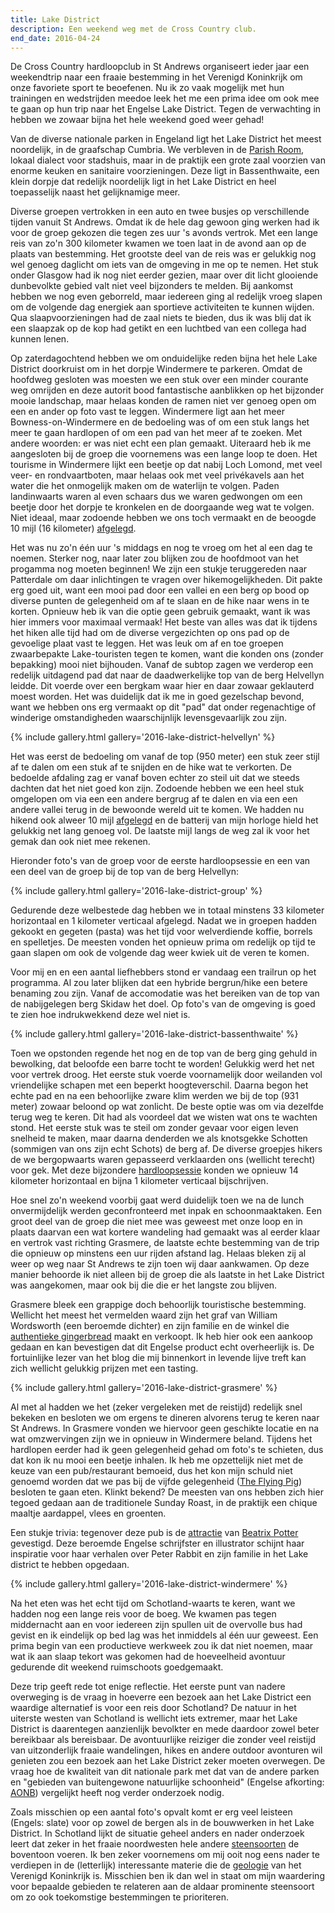```yaml
---
title: Lake District
description: Een weekend weg met de Cross Country club.
end_date: 2016-04-24
---
```

[1]: http://www.bassenthwaitevillage.co.uk/
[2]: https://www.strava.com/activities/555768548
[3]: https://www.strava.com/activities/555764254
[4]: https://www.strava.com/activities/555766596
[5]: https://www.grasmeregingerbread.co.uk/
[6]: http://theflyingpigbowness.co.uk/
[7]: http://www.hop-skip-jump.com/
[8]: https://nl.m.wikipedia.org/wiki/Beatrix_Potter
[9]: http://www.landscapesforlife.org.uk/
[10]: http://www.snh.gov.uk/about-scotlands-nature/rocks-soils-and-landforms/rocks-and-minerals/geological-foundations/northwest-seaboard/
[11]: https://en.wikipedia.org/wiki/Geology_of_Great_Britain

De Cross Country hardloopclub in St Andrews organiseert ieder jaar een weekendtrip naar een fraaie bestemming in het Verenigd Koninkrijk om onze favoriete sport te beoefenen. Nu ik zo vaak mogelijk met hun trainingen en wedstrijden meedoe leek het me een prima idee om ook mee te gaan op hun trip naar het Engelse Lake District. Tegen de verwachting in hebben we zowaar bijna het hele weekend goed weer gehad!

<a name="more"></a>

Van de diverse nationale parken in Engeland ligt het Lake District het meest noordelijk, in de graafschap Cumbria. We verbleven in de [Parish Room][1], lokaal dialect voor stadshuis, maar in de praktijk een grote zaal voorzien van enorme keuken en sanitaire voorzieningen. Deze ligt in Bassenthwaite, een klein dorpje dat redelijk noordelijk ligt in het Lake District en heel toepasselijk naast het gelijknamige meer.

Diverse groepen vertrokken in een auto en twee busjes op verschillende tijden vanuit St Andrews. Omdat ik de hele dag gewoon ging werken had ik voor de groep gekozen die tegen zes uur 's avonds vertrok. Met een lange reis van zo'n 300 kilometer kwamen we toen laat in de avond aan op de plaats van bestemming. Het grootste deel van de reis was er gelukkig nog wel genoeg daglicht om iets van de omgeving in me op te nemen. Het stuk onder Glasgow had ik nog niet eerder gezien, maar over dit licht glooiende dunbevolkte gebied valt niet veel bijzonders te melden. Bij aankomst hebben we nog even geborreld, maar iedereen ging al redelijk vroeg slapen om de volgende dag energiek aan sportieve activiteiten te kunnen wijden. Qua slaapvoorzieningen had de zaal niets te bieden, dus ik was blij dat ik een slaapzak op de kop had getikt en een luchtbed van een collega had kunnen lenen.

Op zaterdagochtend hebben we om onduidelijke reden bijna het hele Lake District doorkruist om in het dorpje Windermere te parkeren. Omdat de hoofdweg gesloten was moesten we een stuk over een minder courante weg omrijden en deze autorit bood fantastische aanblikken op het bijzonder mooie landschap, maar helaas konden de ramen niet ver genoeg open om een en ander op foto vast te leggen. Windermere ligt aan het meer Bowness-on-Windermere en de bedoeling was of om een stuk langs het meer te gaan hardlopen of om een pad van het meer af te zoeken. Met andere woorden: er was niet echt een plan gemaakt. Uiteraard heb ik me aangesloten bij de groep die voornemens was een lange loop te doen. Het tourisme in Windermere lijkt een beetje op dat nabij Loch Lomond, met veel veer- en rondvaartboten, maar helaas ook met veel privékavels aan het water die het onmogelijk maken om de waterlijn te volgen. Paden landinwaarts waren al even schaars dus we waren gedwongen om een beetje door het dorpje te kronkelen en de doorgaande weg wat te volgen. Niet ideaal, maar zodoende hebben we ons toch vermaakt en de beoogde 10 mijl (16 kilometer) [afgelegd][2].
 
Het was nu zo'n één uur 's middags en nog te vroeg om het al een dag te noemen. Sterker nog, naar later zou blijken zou de hoofdmoot van het progamma nog moeten beginnen! We zijn een stukje teruggereden naar Patterdale om daar inlichtingen te vragen over hikemogelijkheden. Dit pakte erg goed uit, want een mooi pad door een vallei en een berg op bood op diverse punten de gelegenheid om af te slaan en de hike naar wens in te korten. Opnieuw heb ik van die optie geen gebruik gemaakt, want ik was hier immers voor maximaal vermaak! Het beste van alles was dat ik tijdens het hiken alle tijd had om de diverse vergezichten op ons pad op de gevoelige plaat vast te leggen. Het was leuk om af en toe groepen zwaarbepakte Lake-touristen tegen te komen, want die konden ons (zonder bepakking) mooi niet bijhouden. Vanaf de subtop zagen we verderop een redelijk uitdagend pad dat naar de daadwerkelijke top van de berg Helvellyn leidde. Dit voerde over een bergkam waar hier en daar zowaar geklauterd moest worden. Het was duidelijk dat ik me in goed gezelschap bevond, want we hebben ons erg vermaakt op dit "pad" dat onder regenachtige of winderige omstandigheden waarschijnlijk levensgevaarlijk zou zijn.

{% include gallery.html gallery='2016-lake-district-helvellyn' %}

Het was eerst de bedoeling om vanaf de top (950 meter) een stuk zeer stijl af te dalen om een stuk af te snijden en de hike wat te verkorten. De bedoelde afdaling zag er vanaf boven echter zo steil uit dat we steeds dachten dat het niet goed kon zijn. Zodoende hebben we een heel stuk omgelopen om via een een andere bergrug af te dalen en via een een andere vallei terug in de bewoonde wereld uit te komen. We hadden nu hikend ook alweer 10 mijl [afgelegd][3] en de batterij van mijn horloge hield het gelukkig net lang genoeg vol. De laatste mijl langs de weg zal ik voor het gemak dan ook niet mee rekenen.

Hieronder foto's van de groep voor de eerste hardloopsessie en een van een deel van de groep bij de top van de berg Helvellyn:

{% include gallery.html gallery='2016-lake-district-group' %}

Gedurende deze welbestede dag hebben we in totaal minstens 33 kilometer horizontaal en 1 kilometer verticaal afgelegd. Nadat we in groepen hadden gekookt en gegeten (pasta) was het tijd voor welverdiende koffie, borrels en spelletjes. De meesten vonden het opnieuw prima om redelijk op tijd te gaan slapen om ook de volgende dag weer kwiek uit de veren te komen.

Voor mij en en een aantal liefhebbers stond er vandaag een trailrun op het programma. Al zou later blijken dat een hybride bergrun/hike een betere benaming zou zijn. Vanaf de accomodatie was het bereiken van de top van de nabijgelegen berg Skidaw het doel. Op foto's van de omgeving is goed te zien hoe indrukwekkend deze wel niet is.

{% include gallery.html gallery='2016-lake-district-bassenthwaite' %}

Toen we opstonden regende het nog en de top van de berg ging gehuld in bewolking, dat beloofde een barre tocht te worden! Gelukkig werd het net voor vertrek droog. Het eerste stuk voerde voornamelijk door weilanden vol vriendelijke schapen met een beperkt hoogteverschil. Daarna begon het echte pad en na een behoorlijke zware klim werden we bij de top (931 meter) zowaar beloond op wat zonlicht. De beste optie was om via dezelfde terug weg te keren. Dit had als voordeel dat we wisten wat ons te wachten stond. Het eerste stuk was te steil om zonder gevaar voor eigen leven snelheid te maken, maar daarna denderden we als knotsgekke Schotten (sommigen van ons zijn echt Schots) de berg af. De diverse groepjes hikers de we bergopwaarts waren gepasseerd verklaarden ons (wellicht terecht) voor gek. Met deze bijzondere [hardloopsessie][4] konden we opnieuw 14 kilometer horizontaal en bijna 1 kilometer verticaal bijschrijven.

Hoe snel zo'n weekend voorbij gaat werd duidelijk toen we na de lunch onvermijdelijk werden geconfronteerd met inpak en schoonmaaktaken. Een groot deel van de groep die niet mee was geweest met onze loop en in plaats daarvan een wat kortere wandeling had gemaakt was al eerder klaar en vertrok vast richting Grasmere, de laatste echte bestemming van de trip die opnieuw op minstens een uur rijden afstand lag. Helaas bleken zij al weer op weg naar St Andrews te zijn toen wij daar aankwamen. Op deze manier behoorde ik niet alleen bij de groep die als laatste in het Lake District was aangekomen, maar ook bij die die er het langste zou blijven.

Grasmere bleek een grappige doch behoorlijk touristische bestemming. Wellicht het meest het vermelden waard zijn het graf van William Wordsworth (een beroemde dichter) en zijn familie en de winkel die [authentieke gingerbread][5] maakt en verkoopt. Ik heb hier ook een aankoop gedaan en kan bevestigen dat dit Engelse product echt overheerlijk is. De fortuinlijke lezer van het blog die mij binnenkort in levende lijve treft kan zich wellicht gelukkig prijzen met een tasting.

{% include gallery.html gallery='2016-lake-district-grasmere' %}

Al met al hadden we het (zeker vergeleken met de reistijd) redelijk snel bekeken en besloten we om ergens te dineren alvorens terug te keren naar St Andrews. In Grasmere vonden we hiervoor geen geschikte locatie en na wat omzwervingen zijn we in opnieuw in Windermere beland. Tijdens het hardlopen eerder had ik geen gelegenheid gehad om foto's te schieten, dus dat kon ik nu mooi een beetje inhalen. Ik heb me opzettelijk niet met de keuze van een pub/restaurant bemoeid, dus het kon mijn schuld niet genoemd worden dat we pas bij de vijfde gelegenheid ([The Flying Pig][6]) besloten te gaan eten. Klinkt bekend? De meesten van ons hebben zich hier tegoed gedaan aan de traditionele Sunday Roast, in de praktijk een chique maaltje aardappel, vlees en groenten.

Een stukje trivia: tegenover deze pub is de [attractie][7] van [Beatrix Potter][8] gevestigd. Deze beroemde Engelse schrijfster en illustrator schijnt haar inspiratie voor haar verhalen over Peter Rabbit en zijn familie in het Lake district te hebben opgedaan.

{% include gallery.html gallery='2016-lake-district-windermere' %}

Na het eten was het echt tijd om Schotland-waarts te keren, want we hadden nog een lange reis voor de boeg. We kwamen pas tegen middernacht aan en voor iedereen zijn spullen uit de overvolle bus had gevist en ik eindelijk op bed lag was het inmiddels al één uur geweest. Een prima begin van een productieve werkweek zou ik dat niet noemen, maar wat ik aan slaap tekort was gekomen had de hoeveelheid avontuur gedurende dit weekend ruimschoots goedgemaakt.

Deze trip geeft rede tot enige reflectie. Het eerste punt van nadere overweging is de vraag in hoeverre een bezoek aan het Lake District een waardige alternatief is voor een reis door Schotland? De natuur in het uiterste westen van Schotland is wellicht iets extremer, maar het Lake District is daarentegen aanzienlijk bevolkter en mede daardoor zowel beter bereikbaar als bereisbaar. De avontuurlijke reiziger die zonder veel reistijd van uitzonderlijk fraaie wandelingen, hikes en andere outdoor avonturen wil genieten zou een bezoek aan het Lake District zeker moeten overwegen. De vraag hoe de kwaliteit van dit nationale park met dat van de andere parken en "gebieden van buitengewone natuurlijke schoonheid" (Engelse afkorting: [AONB][9]) vergelijkt heeft nog verder onderzoek nodig.

Zoals misschien op een aantal foto's opvalt komt er erg veel leisteen (Engels: slate) voor op zowel de bergen als in de bouwwerken in het Lake District. In Schotland lijkt de situatie geheel anders en nader onderzoek leert dat zeker in het fraaie noordwesten hele andere [steensoorten][10] de boventoon voeren. Ik ben zeker voornemens om mij ooit nog eens nader te verdiepen in de (letterlijk) interessante materie die de [geologie][11] van het Verenigd Koninkrijk is. Misschien ben ik dan wel in staat om mijn waardering voor bepaalde gebieden te relateren aan de aldaar prominente steensoort om zo ook toekomstige bestemmingen te prioriteren.